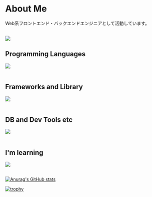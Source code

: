 # About Me

Web系フロントエンド・バックエンドエンジニアとして活動しています。 <br/><br/>

![](https://github-readme-stats.vercel.app/api/top-langs?username=ko-shiro-hap&show_icons=true&locale=en&layout=compact)

## Programming Languages

<img src="https://skillicons.dev/icons?i=html,css,js,typescript,php,ruby" /> <br /><br />

## Frameworks and Library

<img src="https://skillicons.dev/icons?i=react,next,nodejs,express,laravel,rails" /> <br /><br />

## DB and Dev Tools etc

<img src="https://skillicons.dev/icons?i=mysql,postgresql,graphql,docker,git,github,aws,figma" /> <br /><br />

## I'm learning

<img src="https://skillicons.dev/icons?i=go,cs,unity" /> <br /><br />

[![Anurag's GitHub stats](https://github-readme-stats.vercel.app/api?username=ko-shiro-hap)](https://github.com/anuraghazra/github-readme-stats)

[![trophy](https://github-profile-trophy.vercel.app/?username=ko-shiro-hap&theme=default&column=7)](https://github.com/ryo-ma/github-profile-trophy)
